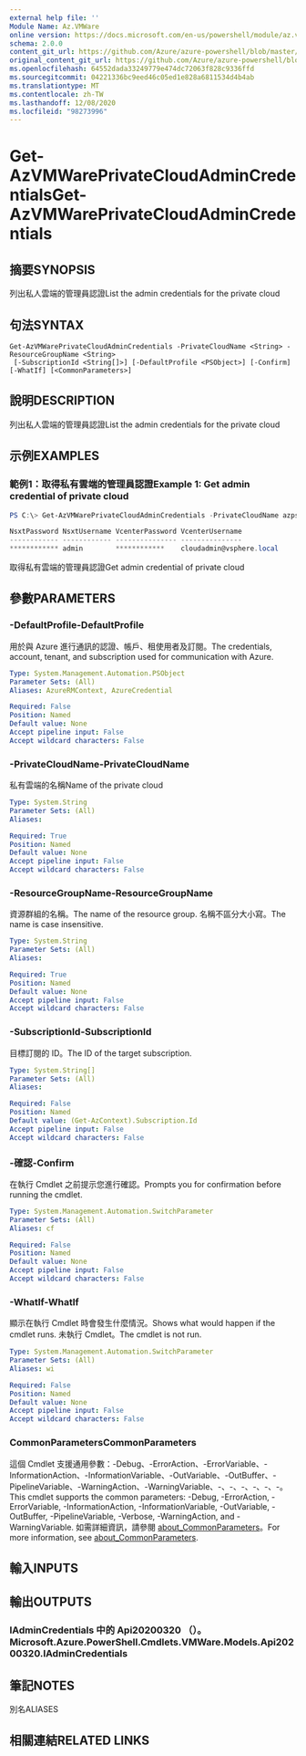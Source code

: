 ```yaml
---
external help file: ''
Module Name: Az.VMWare
online version: https://docs.microsoft.com/en-us/powershell/module/az.vmware/get-azvmwareprivatecloudadmincredentials
schema: 2.0.0
content_git_url: https://github.com/Azure/azure-powershell/blob/master/src/VMWare/help/Get-AzVMWarePrivateCloudAdminCredentials.md
original_content_git_url: https://github.com/Azure/azure-powershell/blob/master/src/VMWare/help/Get-AzVMWarePrivateCloudAdminCredentials.md
ms.openlocfilehash: 64552dada33249779e474dc72063f828c9336ffd
ms.sourcegitcommit: 04221336bc9eed46c05ed1e828a6811534d4b4ab
ms.translationtype: MT
ms.contentlocale: zh-TW
ms.lasthandoff: 12/08/2020
ms.locfileid: "98273996"
---
```

# <span data-ttu-id="fe6dc-101">Get-AzVMWarePrivateCloudAdminCredentials</span><span class="sxs-lookup"><span data-stu-id="fe6dc-101">Get-AzVMWarePrivateCloudAdminCredentials</span></span>

## <span data-ttu-id="fe6dc-102">摘要</span><span class="sxs-lookup"><span data-stu-id="fe6dc-102">SYNOPSIS</span></span>
<span data-ttu-id="fe6dc-103">列出私人雲端的管理員認證</span><span class="sxs-lookup"><span data-stu-id="fe6dc-103">List the admin credentials for the private cloud</span></span>

## <span data-ttu-id="fe6dc-104">句法</span><span class="sxs-lookup"><span data-stu-id="fe6dc-104">SYNTAX</span></span>

```
Get-AzVMWarePrivateCloudAdminCredentials -PrivateCloudName <String> -ResourceGroupName <String>
 [-SubscriptionId <String[]>] [-DefaultProfile <PSObject>] [-Confirm] [-WhatIf] [<CommonParameters>]
```

## <span data-ttu-id="fe6dc-105">說明</span><span class="sxs-lookup"><span data-stu-id="fe6dc-105">DESCRIPTION</span></span>
<span data-ttu-id="fe6dc-106">列出私人雲端的管理員認證</span><span class="sxs-lookup"><span data-stu-id="fe6dc-106">List the admin credentials for the private cloud</span></span>

## <span data-ttu-id="fe6dc-107">示例</span><span class="sxs-lookup"><span data-stu-id="fe6dc-107">EXAMPLES</span></span>

### <span data-ttu-id="fe6dc-108">範例1：取得私有雲端的管理員認證</span><span class="sxs-lookup"><span data-stu-id="fe6dc-108">Example 1: Get admin credential of private cloud</span></span>
```powershell
PS C:\> Get-AzVMWarePrivateCloudAdminCredentials -PrivateCloudName azps-test-cloud -ResourceGroupName azps-test-group

NsxtPassword NsxtUsername VcenterPassword VcenterUsername
------------ ------------ --------------- ---------------
************ admin        ************    cloudadmin@vsphere.local
```

<span data-ttu-id="fe6dc-109">取得私有雲端的管理員認證</span><span class="sxs-lookup"><span data-stu-id="fe6dc-109">Get admin credential of private cloud</span></span>

## <span data-ttu-id="fe6dc-110">參數</span><span class="sxs-lookup"><span data-stu-id="fe6dc-110">PARAMETERS</span></span>

### <span data-ttu-id="fe6dc-111">-DefaultProfile</span><span class="sxs-lookup"><span data-stu-id="fe6dc-111">-DefaultProfile</span></span>
<span data-ttu-id="fe6dc-112">用於與 Azure 進行通訊的認證、帳戶、租使用者及訂閱。</span><span class="sxs-lookup"><span data-stu-id="fe6dc-112">The credentials, account, tenant, and subscription used for communication with Azure.</span></span>

```yaml
Type: System.Management.Automation.PSObject
Parameter Sets: (All)
Aliases: AzureRMContext, AzureCredential

Required: False
Position: Named
Default value: None
Accept pipeline input: False
Accept wildcard characters: False
```

### <span data-ttu-id="fe6dc-113">-PrivateCloudName</span><span class="sxs-lookup"><span data-stu-id="fe6dc-113">-PrivateCloudName</span></span>
<span data-ttu-id="fe6dc-114">私有雲端的名稱</span><span class="sxs-lookup"><span data-stu-id="fe6dc-114">Name of the private cloud</span></span>

```yaml
Type: System.String
Parameter Sets: (All)
Aliases:

Required: True
Position: Named
Default value: None
Accept pipeline input: False
Accept wildcard characters: False
```

### <span data-ttu-id="fe6dc-115">-ResourceGroupName</span><span class="sxs-lookup"><span data-stu-id="fe6dc-115">-ResourceGroupName</span></span>
<span data-ttu-id="fe6dc-116">資源群組的名稱。</span><span class="sxs-lookup"><span data-stu-id="fe6dc-116">The name of the resource group.</span></span>
<span data-ttu-id="fe6dc-117">名稱不區分大小寫。</span><span class="sxs-lookup"><span data-stu-id="fe6dc-117">The name is case insensitive.</span></span>

```yaml
Type: System.String
Parameter Sets: (All)
Aliases:

Required: True
Position: Named
Default value: None
Accept pipeline input: False
Accept wildcard characters: False
```

### <span data-ttu-id="fe6dc-118">-SubscriptionId</span><span class="sxs-lookup"><span data-stu-id="fe6dc-118">-SubscriptionId</span></span>
<span data-ttu-id="fe6dc-119">目標訂閱的 ID。</span><span class="sxs-lookup"><span data-stu-id="fe6dc-119">The ID of the target subscription.</span></span>

```yaml
Type: System.String[]
Parameter Sets: (All)
Aliases:

Required: False
Position: Named
Default value: (Get-AzContext).Subscription.Id
Accept pipeline input: False
Accept wildcard characters: False
```

### <span data-ttu-id="fe6dc-120">-確認</span><span class="sxs-lookup"><span data-stu-id="fe6dc-120">-Confirm</span></span>
<span data-ttu-id="fe6dc-121">在執行 Cmdlet 之前提示您進行確認。</span><span class="sxs-lookup"><span data-stu-id="fe6dc-121">Prompts you for confirmation before running the cmdlet.</span></span>

```yaml
Type: System.Management.Automation.SwitchParameter
Parameter Sets: (All)
Aliases: cf

Required: False
Position: Named
Default value: None
Accept pipeline input: False
Accept wildcard characters: False
```

### <span data-ttu-id="fe6dc-122">-WhatIf</span><span class="sxs-lookup"><span data-stu-id="fe6dc-122">-WhatIf</span></span>
<span data-ttu-id="fe6dc-123">顯示在執行 Cmdlet 時會發生什麼情況。</span><span class="sxs-lookup"><span data-stu-id="fe6dc-123">Shows what would happen if the cmdlet runs.</span></span>
<span data-ttu-id="fe6dc-124">未執行 Cmdlet。</span><span class="sxs-lookup"><span data-stu-id="fe6dc-124">The cmdlet is not run.</span></span>

```yaml
Type: System.Management.Automation.SwitchParameter
Parameter Sets: (All)
Aliases: wi

Required: False
Position: Named
Default value: None
Accept pipeline input: False
Accept wildcard characters: False
```

### <span data-ttu-id="fe6dc-125">CommonParameters</span><span class="sxs-lookup"><span data-stu-id="fe6dc-125">CommonParameters</span></span>
<span data-ttu-id="fe6dc-126">這個 Cmdlet 支援通用參數：-Debug、-ErrorAction、-ErrorVariable、-InformationAction、-InformationVariable、-OutVariable、-OutBuffer、-PipelineVariable、-WarningAction、-WarningVariable、-、-、-、-、-、-。</span><span class="sxs-lookup"><span data-stu-id="fe6dc-126">This cmdlet supports the common parameters: -Debug, -ErrorAction, -ErrorVariable, -InformationAction, -InformationVariable, -OutVariable, -OutBuffer, -PipelineVariable, -Verbose, -WarningAction, and -WarningVariable.</span></span> <span data-ttu-id="fe6dc-127">如需詳細資訊，請參閱 [about_CommonParameters](http://go.microsoft.com/fwlink/?LinkID=113216)。</span><span class="sxs-lookup"><span data-stu-id="fe6dc-127">For more information, see [about_CommonParameters](http://go.microsoft.com/fwlink/?LinkID=113216).</span></span>

## <span data-ttu-id="fe6dc-128">輸入</span><span class="sxs-lookup"><span data-stu-id="fe6dc-128">INPUTS</span></span>

## <span data-ttu-id="fe6dc-129">輸出</span><span class="sxs-lookup"><span data-stu-id="fe6dc-129">OUTPUTS</span></span>

### <span data-ttu-id="fe6dc-130">IAdminCredentials 中的 Api20200320 （）。</span><span class="sxs-lookup"><span data-stu-id="fe6dc-130">Microsoft.Azure.PowerShell.Cmdlets.VMWare.Models.Api20200320.IAdminCredentials</span></span>

## <span data-ttu-id="fe6dc-131">筆記</span><span class="sxs-lookup"><span data-stu-id="fe6dc-131">NOTES</span></span>

<span data-ttu-id="fe6dc-132">別名</span><span class="sxs-lookup"><span data-stu-id="fe6dc-132">ALIASES</span></span>

## <span data-ttu-id="fe6dc-133">相關連結</span><span class="sxs-lookup"><span data-stu-id="fe6dc-133">RELATED LINKS</span></span>

